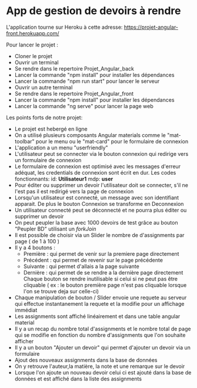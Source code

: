 # App de gestion de devoirs à rendre

L'application tourne sur Heroku à cette adresse: https://projet-angular-front.herokuapp.com/

Pour lancer le projet : 

- Cloner le projet
- Ouvrir un terminal
- Se rendre dans le repertoire Projet_Angular_back
- Lancer la commande "npm install" pour installer les dépendances
- Lancer la commande "npm run start" pour lancer le serveur
- Ouvrir un autre terminal
- Se rendre dans le repertoire Projet_Angular_front
- Lancer la commande "npm install" pour installer les dépendances
- Lancer la commande "ng serve" pour lancer la page web


Les points forts de notre projet:
- Le projet est hebergé en ligne
- On a utilisé plusieurs composants Angular materials comme le "mat-toolbar" pour le menu ou le "mat-card" pour le formulaire de connexion
- L'application a un menu "userfriendly"
- L'utilisateur peut se connecter via le bouton connexion qui redirige vers un formulaire de connexion
- Le formulaire de connexion est optimisé avec les messages d'erreur adéquat, les credentials de connexion sont écrit en dur. Les codes fonctionnants: id: **Utilisateur1** mdp: **user**
- Pour éditer ou supprimer un devoir l'utilisateur doit se connecter, s'il ne l'est pas il est redirigé vers la page de connexion
- Lorsqu'un utilisateur est connecté, un message avec son identifiant apparait. De plus le bouton Connexion se transforme en Deconnexion
- Un utilisateur connecté peut se déconnecté et ne pourra plus éditer ou supprimer un devoir
- On peut peupler la base avec 1000 devoirs de test grâce au bouton "Peupler BD" utilisant un *forkJoin*
- Il est possible de choisir via un Slider le nombre de d'assignments par page ( de 1 à 100 )
- Il y a 4 boutons :
     - Première :  qui permet de venir sur la premiere page directement
     - Précédent : qui permet de revenir sur le page précédente
     - Suivante : qui permet d'allais a la page suivante
     - Dernière : qui permet de se rendre a la dernière page directement
    Chaque bouton se rendre inutilisable si celui si ne peut pas être cliquable ( ex : le bouton première page n'est pas cliquable lorsque l'on se trouve deja sur celle-ci)
- Chaque manipulation de bouton / Slider envoie une requete au serveur qui effectue instantanement la requete et la modifie pour un affichage immédiat 
- Les assignments sont affiché linéairement et dans une table angular material 
- Il y a un recap du nombre total d'assignments et le nombre total de page qui se modifie en fonction du nombre d'assignments que l'on souhaite afficher
- Il y a un bouton "Ajouter un devoir" qui permet d'ajouter un devoir via un formulaire
- Ajout des nouveaux assignments dans la base de données
- On y retrouve l'auteur,la matière, la note et une remarque sur le devoir
- Lorsque l'on ajoute un nouveau devoir celui ci est ajouté dans la base de données et est affiché dans la liste des assignments

